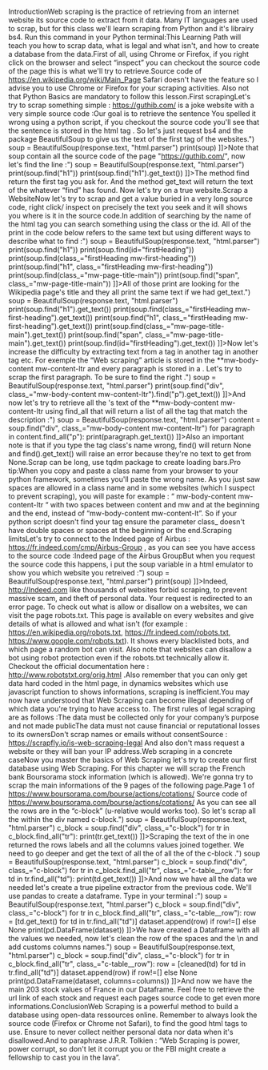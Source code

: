 IntroductionWeb scraping is the practice of retrieving from an internet website its source code to extract from it data. Many IT languages are used to scrap, but for this class we'll learn scraping from Python and it's librairy bs4. Run this command in your Python terminal:This Learning Path will teach you how to scrap data, what is legal and what isn't, and how to create a database from the data.First of all, using Chrome or Firefox, if you right click on the browser and select “inspect” you can checkout the source code of the page this is what we'll try to retrieve.Source code of https://en.wikipedia.org/wiki/Main_Page Safari doesn't have the feature so I advise you to use Chrome or Firefox for your scraping activities. Also not that Python Basics are mandatory to follow this lesson.First scrapingLet's try to scrap something simple : https://guthib.com/ is a joke website with a very simple source code :Our goal is to retrieve the sentence You spelled it wrong using a python script, if you checkout the source code you'll see that the sentence is stored in the html tag . So let's just request bs4 and the package BeautifulSoup to give us the text of the first tag of the websites.") soup = BeautifulSoup(response.text, "html.parser") print(soup) ]]>Note that soup contain all the source code of the page "https://guthib.com/", now let's find the line :") soup = BeautifulSoup(response.text, "html.parser") print(soup.find("h1")) print(soup.find("h1").get_text()) ]]>The method find return the first tag you ask for. And the method get_text will return the text of the whatever “find” has found. Now let's try on a true website.Scrap a WebsiteNow let's try to scrap and get a value buried in a very long source code, right click/ inspect on precisely the text you seek and it will shows you where is it in the source code.In addition of searching by the name of the html tag you can search something using the class or the id. All of the print in the code below refers to the same text but using different ways to describe what to find :") soup = BeautifulSoup(response.text, "html.parser") print(soup.find("h1")) print(soup.find(id="firstHeading")) print(soup.find(class_="firstHeading mw-first-heading")) print(soup.find("h1", class_="firstHeading mw-first-heading")) print(soup.find(class_="mw-page-title-main")) print(soup.find("span", class_="mw-page-title-main")) ]]>All of those print are looking for the Wikipedia page's title and they all print the same text if we had get_text.") soup = BeautifulSoup(response.text, "html.parser") print(soup.find("h1").get_text()) print(soup.find(class_="firstHeading mw-first-heading").get_text()) print(soup.find("h1", class_="firstHeading mw-first-heading").get_text()) print(soup.find(class_="mw-page-title-main").get_text()) print(soup.find("span", class_="mw-page-title-main").get_text()) print(soup.find(id="firstHeading").get_text()) ]]>Now let's increase the difficulty by extracting text from a tag in another tag in another tag etc. For exemple the “Web scraping” article is stored in the **mw-body-content mw-content-ltr and every paragraph is stored in a . Let's try to scrap the first paragraph. To be sure to find the right .") soup = BeautifulSoup(response.text, "html.parser") print(soup.find("div", class_="mw-body-content mw-content-ltr").find("p").get_text()) ]]>And now let's try to retrieve all the 's text of the **mw-body-content mw-content-ltr using find_all that will return a list of all the tag that match the description :") soup = BeautifulSoup(response.text, "html.parser") content = soup.find("div", class_="mw-body-content mw-content-ltr") for paragraph in content.find_all("p"): print(paragraph.get_text()) ]]>Also an important note is that if you type the tag class's name wrong, find() will return None and find().get_text() will raise an error because they're no text to get from None.Scrap can be long, use tqdm package to create loading bars.Pro tip:When you copy and paste a class name from your browser to your python framework, sometimes you'll paste the wrong name. As you just saw spaces are allowed in a class name and in some websites (which I suspect to prevent scraping), you will paste for example : “ mw-body-content mw-content-ltr “ with two spaces between content and mw and at the beginning and the end, instead of “mw-body-content mw-content-lt”. So if your python script doesn't find your tag ensure the parameter class_ doesn't have double spaces or spaces at the beginning or the end.Scraping limitsLet's try to connect to the Indeed page of Airbus : https://fr.indeed.com/cmp/Airbus-Group , as you can see you have access to the source code :Indeed page of the Airbus GroupBut when you request the source code this happens, i put the soup variable in a html emulator to show you which website you retreived :") soup = BeautifulSoup(response.text, "html.parser") print(soup) ]]>Indeed, http://Indeed.com like thousands of websites forbid scraping, to prevent massive scam, and theft of personal data. Your request is redirected to an error page. To check out what is allow or disallow on a websites, we can visit the page robots.txt. This page is available on every websites and give details of what is allowed and what isn't (for example : https://en.wikipedia.org/robots.txt, https://fr.indeed.com/robots.txt, https://www.google.com/robots.txt). It shows every blacklisted bots, and which page a random bot can visit. Also note that websites can disallow a bot using robot protection even if the robots.txt technically allow it. Checkout the official documentation here : http://www.robotstxt.org/orig.html .Also remember that you can only get data hard coded in the html page, in dynamics websites which use javascript function to shows informations, scraping is inefficient.You may now have understood that Web Scraping can become illegal depending of which data you're trying to have access to. The first rules of legal scraping are as follows :The data must be collected only for your company’s purpose and not made publicThe data must not cause financial or reputational losses to its ownersDon't scrap names or emails without consentSource : https://scrapfly.io/is-web-scraping-legal And also don't mass request a website or they will ban your IP address.Web scraping in a concrete caseNow you master the basics of Web Scraping let's try to create our first database using Web Scraping. For this chapter we will scrap the French bank Boursorama stock information (which is allowed). We're gonna try to scrap the main informations of the 9 pages of the following page.Page 1 of https://www.boursorama.com/bourse/actions/cotations/ Source code of https://www.boursorama.com/bourse/actions/cotations/ As you can see all the rows are in the “c-block” (u-relative would works too). So let's scrap all the within the div named c-block.") soup = BeautifulSoup(response.text, "html.parser") c_block = soup.find("div", class_="c-block") for tr in c_block.find_all("tr"): print(tr.get_text()) ]]>Scraping the text of the in one returned the rows labels and all the columns values joined together. We need to go deeper and get the text of all the of all the of the c-block .") soup = BeautifulSoup(response.text, "html.parser") c_block = soup.find("div", class_="c-block") for tr in c_block.find_all("tr", class_="c-table__row"): for td in tr.find_all("td"): print(td.get_text()) ]]>And now we have all the data we needed let's create a true pipeline extractor from the previous code. We'll use pandas to create a dataframe. Type in your terminal :") soup = BeautifulSoup(response.text, "html.parser") c_block = soup.find("div", class_="c-block") for tr in c_block.find_all("tr", class_="c-table__row"): row = [td.get_text() for td in tr.find_all("td")] dataset.append(row) if row!=[] else None print(pd.DataFrame(dataset)) ]]>We have created a Dataframe with all the values we needed, now let's clean the row of the spaces and the \n and add customs columns names.") soup = BeautifulSoup(response.text, "html.parser") c_block = soup.find("div", class_="c-block") for tr in c_block.find_all("tr", class_="c-table__row"): row = [cleaned(td) for td in tr.find_all("td")] dataset.append(row) if row!=[] else None print(pd.DataFrame(dataset, columns=columns)) ]]>And now we have the main 203 stock values of France in our Dataframe. Feel free to retrieve the url link of each stock and request each pages source code to get even more informations.ConclusionWeb Scraping is a powerful method to build a database using open-data ressources online. Remember to always look the source code (Firefox or Chrome not Safari), to find the good html tags to use. Ensure to never collect neither personal data nor data when it's disallowed.And to paraphrase J.R.R. Tolkien : “Web Scraping is power, power corrupt, so don't let it corrupt you or the FBI might create a fellowship to cast you in the lava”.